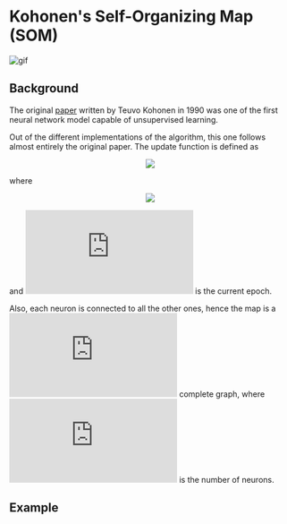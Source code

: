 # Kohonen's Self-Organizing Map (SOM)

![gif](https://github.com/nicomignoni/SOM/blob/master/animation/animation.gif)

## Background

The original [paper](https://sci2s.ugr.es/keel/pdf/algorithm/articulo/1990-Kohonen-PIEEE.pdf) written by Teuvo Kohonen in 1990 was one of the first neural network model capable of unsupervised learning.

Out of the different implementations of the algorithm, this one follows almost entirely the original paper. The update function is defined as


<div align="center"><img src="https://latex.codecogs.com/gif.latex?w_%7Bij%7D%28t%29%20%3D%20w_%7Bij%7D%28t%29%20&plus;%20%5Calpha%28t%29%20%5Ccdot%20h%28t%29%20%5Ccdot%20%7C%7Cx_%7Bci%7D%20-%20w_%7Bij%7D%28t%29%7C%7C"></div>

where

<div align="center"><img src=https://latex.codecogs.com/gif.latex?%5Cinline%20%5Cbegin%7Balign*%7D%20%5Cdisplaystyle%20%5Calpha%28t%29%20%3D%20%5Calpha_0%20%5Ccdot%20%5Ctext%7Bexp%7D%5Cleft%28%20-%5Cfrac%7Bt%7D%7B%5Ctau_%7B%5Calpha%7D%7D%20%5Cright%29%2C%20%5C%20h%28t%29%20%3D%20%5Ctext%7Bexp%7D%5Cleft%28-%5Cfrac%7B%7C%7Cw_%7Bc%7D%20-%20w_%7Bi%7D%7C%7C%5E2%7D%7B2%5Csigma%28t%29%5E2%7D%20%5Cright%29%2C%20%5C%20%5Csigma%28t%29%20%3D%20%5Csigma_0%20%5Ccdot%5Ctext%7Bexp%7D%20%5Cleft%28%20-%5Cfrac%7Bt%7D%7B%5Ctau_%7B%5Csigma%7D%7D%20%5Cright%29%20%5Cend%7Balign*%7D></div>

and ![equation](https://latex.codecogs.com/gif.latex?%5Cinline%20t) is the current epoch.

Also, each neuron is connected to all the other ones, hence the map is a ![equation](https://latex.codecogs.com/gif.latex?K_p) complete graph, where ![equation](https://latex.codecogs.com/gif.latex?p) is the number of neurons. 

## Example
